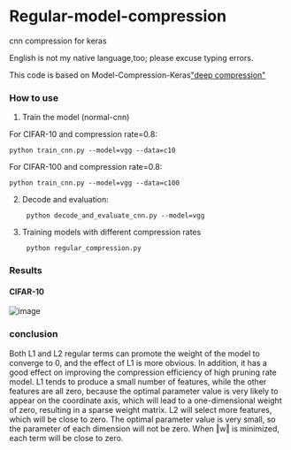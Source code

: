 # Regular-model-compression

cnn compression for keras

English is not my native language,too; please excuse typing errors.

This code is based on Model-Compression-Keras["deep compression"](https://arxiv.org/abs/1510.00149)


### How to use

1. Train the model (normal-cnn)

For CIFAR-10 and compression rate=0.8:

    python train_cnn.py --model=vgg --data=c10

For CIFAR-100 and compression rate=0.8:

    python train_cnn.py --model=vgg --data=c100
    
2. Decode and evaluation:

        python decode_and_evaluate_cnn.py --model=vgg
    
3. Training models with different compression rates

        python regular_compression.py
  
### Results

#### CIFAR-10
![image](https://user-images.githubusercontent.com/42563899/114000261-69eecb00-988d-11eb-9e48-e282b0ab16d5.png)

### conclusion

Both L1 and L2 regular terms can promote the weight of the model to converge to 0, and the effect of L1 is more obvious. In addition, it has a good effect on improving the compression efficiency of high pruning rate model. L1 tends to produce a small number of features, while the other features are all zero, because the optimal parameter value is very likely to appear on the coordinate axis, which will lead to a one-dimensional weight of zero, resulting in a sparse weight matrix. L2 will select more features, which will be close to zero. The optimal parameter value is very small, so the parameter of each dimension will not be zero. When ‖w‖ is minimized, each term will be close to zero.
